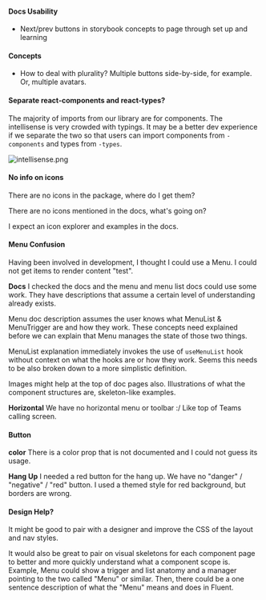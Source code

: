 #### Docs Usability

- Next/prev buttons in storybook concepts to page through set up and learning

#### Concepts

- How to deal with plurality? Multiple buttons  side-by-side, for example. Or, multiple avatars.

#### Separate react-components and react-types?

The majority of imports from our library are for components.
The intellisense is very crowded with typings.
It may be a better dev experience if we separate the two so that
users can import components from `-components` and types from `-types`.

![intellisense.png](intellisense.png)

#### No info on icons

There are no icons in the package, where do I get them?

There are no icons mentioned in the docs, what's going on?

I expect an icon explorer and examples in the docs.

#### Menu Confusion

Having been involved in development, I thought I could use a Menu.
I could not get items to render content "test".

**Docs**
I checked the docs and the menu and menu list docs could use some work.
They have descriptions that assume a certain level of understanding already exists.

Menu doc description assumes the user knows what MenuList & MenuTrigger are and how they work.
These concepts need explained before we can explain that Menu manages the state of those two things.

MenuList explanation immediately invokes the use of `useMenuList` hook without context on what the hooks are or how they work.
Seems this needs to be also broken down to a more simplistic definition.

Images might help at the top of doc pages also.
Illustrations of what the component structures are, skeleton-like examples.

**Horizontal**
We have no horizontal menu or toolbar :/ Like top of Teams calling screen.

#### Button

**color**
There is a color prop that is not documented and I could not guess its usage.

**Hang Up**
I needed a red button for the hang up. We have no "danger" / "negative" / "red" button.
I used a themed style for red background, but borders are wrong.

#### Design Help?
It might be good to pair with a designer and improve the CSS of the layout and nav styles.

It would also be great to pair on visual skeletons for each component page to better and more quickly understand what a component scope is.
Example, Menu could show a trigger and list anatomy and a manager pointing to the two called "Menu" or similar.
Then, there could be a one sentence description of what the "Menu" means and does in Fluent. 